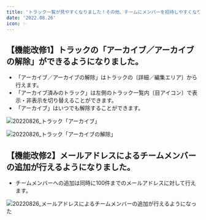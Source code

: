 ```yaml
---
title: 'トラック一覧が見やすくなりました！その他、チームにメンバーを招待しやすくなりました！'
date: '2022.08.26'
icon: ✨
---
```


## 【機能改修1】トラックの「アーカイブ／アーカイブの解除」ができるようになりました。
- 「アーカイブ／アーカイブの解除」はトラックの〔詳細／編集エリア〕から行えます。
- 「アーカイブ済みのトラック」は左側のトラック一覧内〔目アイコン〕で表示・非表示を切り替えることができます。
- 「アーカイブ」はいつでも解除することができます。

![20220826_トラック「アーカイブ」](https://user-images.githubusercontent.com/92074639/187121138-247886d2-4a36-427c-8ba1-fa929f82e4c3.png)

![20220826_トラック「アーカイブの解除」](https://user-images.githubusercontent.com/92074639/187121149-3eda9b6e-2784-4119-93b7-cd0ed4e84a36.png)


## 【機能改修2】メールアドレスによるチームメンバーの追加が行えるようになりました。
- チームメンバーへの追加は同時に100件までのメールアドレスに対して行えます。

![20220826_メールアドレスによるチームメンバーの追加が行えるようになった](https://user-images.githubusercontent.com/92074639/187121192-4fa79394-848f-42e0-b670-135f41e28add.png)
